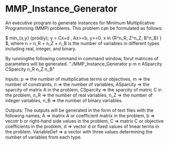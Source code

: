 # MMP_Instance_Generator
An executive program to generate instances for Minimum Multiplicative Programming (MMP) problems. This problem can be formulated as follows:

$ min_{x,y} {prod(y); y = Cx+d , Ax>=b, y>=0, x in {R^n_R, Z^n_Z, B^n_B} } $, where n = n_R + n_Z + n_B is the number of variables in different types including real, integer, and binary. 

By runningthe following command in command window, forut matrices of parameters will be generated.
"./MMP_Instance_Generator p m n ASparcity CSparcity n_R n_Z n_B"

Inputs:
p => the number of multiplicative terms or objectives,
m => the number of constraints,
n => the number of variables,
ASparcity => the sparcity of matrix A in the problem,
CSparcity => the sparcity of matric C in the problem,
n_R => the number of real variables,
n_Z => the number of integer variables,
n_B => the number of binary variables.

Outputs:
The outputs will be generated in the form of text files with the following names;
A => matrix A or coefficient matrix in the problem,
b => vecotr b or right-hand side values in the problem,
C => matrix C or objective coefficients in the problem, 
d => vector d or fixed values of linear terms in the problem. 
VariableDef => a vector with three values determining the number of variables from each type. 


